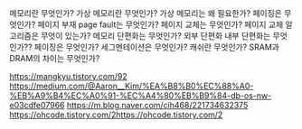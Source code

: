메모리란 무엇인가?
가상 메모리란 무엇인가?
가상 메모리는 왜 필요한가? 
페이징은 무엇인가? 
페이지 부재 page fault는 무엇인가?
페이지 교체는 무엇인가? 
페이지 교체 알고리즘은 무엇이 있는가? 
메모리 단편화는 무엇인가?
외부 단편화 내부 단편화는 무엇인가??
페이징은 무엇인가?
세그멘테이션은 무엇인가? 
캐쉬란 무엇인가? 
SRAM과 DRAM의 차이는 무엇인가? 

https://mangkyu.tistory.com/92
https://medium.com/@Aaron__Kim/%EA%B8%B0%EC%88%A0-%EB%A9%B4%EC%A0%91-%EC%A4%80%EB%B9%84-db-os-nw-e03cdfe07966
https://m.blog.naver.com/cih468/221734632375
https://ohcode.tistory.com/2https://ohcode.tistory.com/2